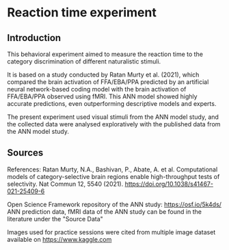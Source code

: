 # Reaction time experiment

## Introduction

This behavioral experiment aimed to measure the reaction time to the category discrimination of different naturalistic stimuli. 

It is based on a study conducted by Ratan Murty et al. (2021), which compared the brain activation of FFA/EBA/PPA predicted by an artificial neural network-based coding model with the brain activation of FFA/EBA/PPA observed using fMRI. This ANN model showed highly accurate predictions, even outperforming descriptive models and experts.

The present experiment used visual stimuli from the ANN model study, and the collected data were analysed exploratively with the published data from the ANN model study. 

## Sources

References: 
Ratan Murty, N.A., Bashivan, P., Abate, A. et al. Computational models of category-selective brain regions enable high-throughput tests of selectivity. Nat Commun 12, 5540 (2021). https://doi.org/10.1038/s41467-021-25409-6

Open Science Framework repository of the ANN study: https://osf.io/5k4ds/
ANN prediction data, fMRI data of the ANN study can be found in the literature under the "Source Data"

Images used for practice sessions were cited from multiple image dataset available on https://www.kaggle.com 
